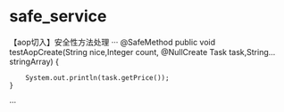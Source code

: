 # safe_service
【aop切入】安全性方法处理
···
  @SafeMethod
	public void testAopCreate(String nice,Integer count, @NullCreate Task task,String... stringArray) {

		System.out.println(task.getPrice());
	}
···
